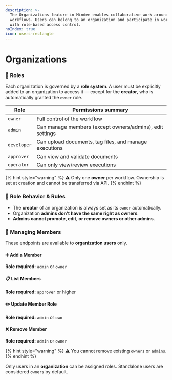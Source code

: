 ```yaml
---
description: >-
  The Organizations feature in Mindee enables collaborative work around
  workflows. Users can belong to an organization and participate in workflows
  with role-based access control.
noIndex: true
icon: users-rectangle
---
```


# Organizations

### 👥 Roles

Each organization is governed by a **role system**. A user must be explicitly added to an organization to access it — except for the **creator**, who is automatically granted the `owner` role.

| Role        | Permissions summary                                      |
| ----------- | -------------------------------------------------------- |
| `owner`     | Full control of the workflow                             |
| `admin`     | Can manage members (except owners/admins), edit settings |
| `developer` | Can upload documents, tag files, and manage executions   |
| `approver`  | Can view and validate documents                          |
| `operator`  | Can only view/review executions                          |

{% hint style="warning" %}
⚠️ Only one **owner** per workflow. Ownership is set at creation and cannot be transferred via API.
{% endhint %}

### 🔐 Role Behavior & Rules

* The **creator** of an organization is always set as its `owner` automatically.
* Organization **admins don't have the same right as owners**.
* **Admins cannot promote, edit, or remove owners or other admins**.

### 🔄 Managing Members

These endpoints are available to **organization users** only.

#### ➕ Add a Member

**Role required:** `admin` or `owner`

#### 📋 List Members

**Role required:** `approver` or higher

#### ✏️ Update Member Role

**Role required:** `admin` or `own`

#### ❌ Remove Member

**Role required:** `admin` or `owner`

{% hint style="warning" %}
⚠️ You cannot remove existing `owners` or `admins`.
{% endhint %}

Only users in an **organization** can be assigned roles. Standalone users are considered `owners` by default.
